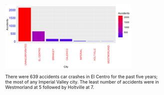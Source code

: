 
<img height="10%" width="80%" alt="hdma" src="https://raw.githubusercontent.com/BigDataForSanDiego/team250/main/Images/Accidents_in_Cities.png">

There were 639 accidents car crashes in El Centro for the past five years; the most of any Imperial Valley city. The least number of accidents were in Westmorland at 5 followed by Holtville at 7.
